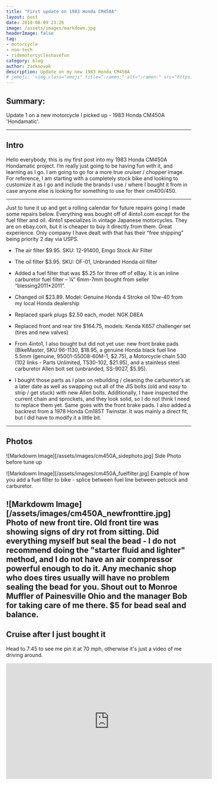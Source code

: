 ```yaml
---
title: "First update on 1983 Honda CM450A"
layout: post
date: 2018-08-09 23:26
image: /assets/images/markdown.jpg
headerImage: false
tag:
- motorcycle
- non-tech
- ridemotorcycleshavefun
category: blog
author: zacknovak
description: Update on my new 1983 Honda CM450A
# jemoji: '<img class="emoji" title=":ramen:" alt=":ramen:" src="https://assets.github.com/images/icons/emoji/unicode/1f35c.png" height="20" width="20" align="absmiddle">'
---
```


## Summary:

Update 1 on a new motorcycle I picked up - 1983 Honda CM450A 'Hondamatic'.

---

## Intro

Hello everybody,
this is my first post into my 1983 Honda CM450A Hondamatic project. I’m really just going to be having fun with it, and learning as I go. I am going to go for a more true cruiser / chopper image. For reference, I am starting with a completely stock bike and looking to customize it as I go and include the brands I use / where I bought it from in case anyone else is looking for something to use for their cm400/450.


---

Just to tune it up and get a rolling calendar for future repairs going I made some repairs below.
Everything was bought off of 4into1.com except for the fuel filter and oil. 4into1 specializes in vintage Japanese motorcycles. They are on ebay.com, but it is cheaper to buy it directly from them. Great experience. Only company I have dealt with that has their “free shipping” being priority 2 day via USPS. 

-	The air filter $9.95. SKU: 12-91400, Emgo Stock Air Filter 
-	The oil filter $3.95. SKU: OF-01, Unbranded Honda oil filter
-	Added a fuel filter that was $5.25 for three off of eBay. It is an inline carburetor fuel filter – ¼” 6mm-7mm bought from seller “blessing2011*2011”. 
-	Changed oil $23.89. Model: Genuine Honda 4 Stroke oil 10w-40 from my local Honda dealership
-	Replaced spark plugs $2.50 each, model: NGK D8EA
-	Replaced front and rear tire $164.75, models: Kenda K657 challenger set (tires and new valves)


- From 4into1, I also bought but did not yet use: new front brake pads (BikeMaster, SKU 96-1130, $18.95, a genuine Honda black fuel line 5.5mm (genuine, 95001-55008-60M-1, $2.75), a Motorcycle chain 530 (102 links - Parts Unlimited, T530-102, $21.95), and a stainless steel carburetor Allen bolt set (unbranded, SS-9027, $5.95).

- I bought those parts as I plan on rebuilding / cleaning the carburetor’s at a later date as well as swapping out all of the JIS bolts (old and easy to strip / get stuck) with new Allen bolts. Additionally, I have inspected the current chain and sprockets, and they look solid, so I do not think I need to replace them yet. Same goes with the front brake pads.
I also added a backrest from a 1978 Honda Cm185T Twinstar. It was mainly a direct fit, but I did have to modify it a little bit.


---

## Photos

![Markdowm Image][/assets/images/cm450A_sidephoto.jpg]
Side Photo before tune up

![Markdowm Image][/assets/images/cm450A_fuelfilter.jpg]
Example of how you add a fuel filter to bike - splice between fuel line between petcock and carburetor.

![Markdowm Image][/assets/images/cm450A_newfronttire.jpg]
Photo of new front tire. Old front tire was showing signs of dry rot from sitting. Did everything myself but seal the bead - I do not recommend doing the "starter fluid and lighter" method, and I do not have an air compressor powerful enough to do it. Any mechanic shop who does tires usually will have no problem sealing the bead for you. Shout out to Monroe Muffler of Painesville Ohio and the manager Bob for taking care of me there. $5 for bead seal and balance.
---

## Cruise after I just bought it

Head to 7:45 to see me pin it at 70 mph, otherwise it's just a video of me driving around.

<iframe width="560" height="315" src="https://www.youtube.com/embed/SPVsKM-aLsw" frameborder="0" allow="autoplay; encrypted-media" allowfullscreen></iframe>

[1]: http://daringfireball.net/projects/markdown/
[2]: http://www.fileformat.info/info/unicode/char/2163/index.htm
[3]: http://www.markitdown.net/
[4]: http://daringfireball.net/projects/markdown/basics
[5]: http://daringfireball.net/projects/markdown/syntax
[6]: http://kune.fr/wp-content/uploads/2013/10/ghost-blog.jpg

